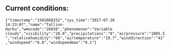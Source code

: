 ## Current conditions: 
 ``` {"timestamp":"1501068152","sys_time":"2017-07-26 14:23:07","name":"Tallinn-Harku","wmocode":"26038","phenomenon":"Variable clouds","visibility":"20.0","precipitations":"0","airpressure":"1005.5","relativehumidity":"66","airtemperature":"19.7","winddirection":"41","windspeed":"6.8","windspeedmax":"9.1"} ```
